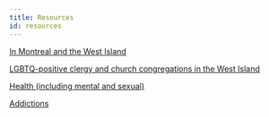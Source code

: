 ```yaml
---
title: Resources
id: resources
---
```

[In Montreal and the West Island](#montreal)

[LGBTQ-positive clergy and church congregations in the West Island](#clergy)

[Health (including mental and sexual)](#health)

[Addictions](#addictions)